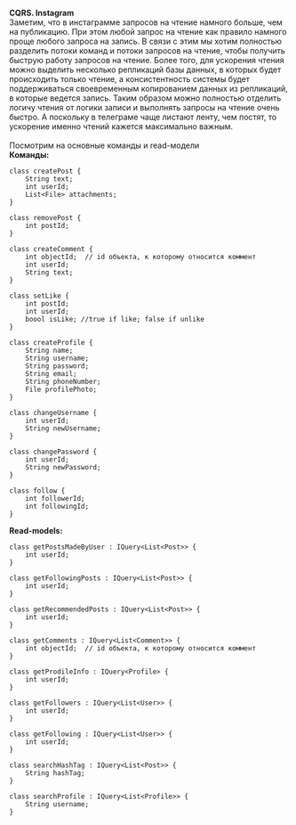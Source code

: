 **CQRS. Instagram** \
Заметим, что в инстаграмме запросов на чтение намного больше, чем на публикацию. При этом любой запрос на чтение как правило намного проще любого запроса на запись. В связи с этим мы хотим полностью разделить потоки команд и потоки запросов на чтение, чтобы получить быструю работу запросов на чтение. Более  того, для ускорения чтения можно выделить несколько репликаций базы данных, в которых будет происходить только чтение, а консистентность системы будет поддерживаться своевременным копированием данных из репликаций, в которые ведется запись. Таким образом можно полностью отделить логичу чтения от логики записи и выполнять запросы на чтение очень быстро. А поскольку в телеграме чаще листают ленту, чем постят, то ускорение именно чтений кажется максимально важным. \
\
Посмотрим на основные команды и read-модели \
**Команды:**
```
class createPost {
    String text;
    int userId;
    List<File> attachments;
}
```
```
class removePost {
    int postId;
}
``` 
```
class createComment {
    int objectId;  // id объекта, к которому относится коммент
    int userId;
    String text;
}
```
```
class setLike {
    int postId;
    int userId;
    boool isLike; //true if like; false if unlike
}
```
```
class createProfile {
    String name;
    String username;
    String password;
    String email;
    String phoneNumber;
    File profilePhoto;
}
```
```
class changeUsername {
    int userId;
    String newUsername;
}
```
```
class changePassword {
    int userId;
    String newPassword;
}
```
```
class follow {
    int followerId;
    int followingId;
}
```
**Read-models:**
```
class getPostsMadeByUser : IQuery<List<Post>> {
    int userId;
}
```
```
class getFollowingPosts : IQuery<List<Post>> {
    int userId;
}
``` 
```
class getRecommendedPosts : IQuery<List<Post>> {
    int userId;
}
``` 
```
class getComments : IQuery<List<Comment>> {
    int objectId;  // id объекта, к которому относится коммент
}
```
```
class getProdileInfo : IQuery<Profile> {
    int userId;
}
```
```
class getFollowers : IQuery<List<User>> {
    int userId;
}
```
```
class getFollowing : IQuery<List<User>> {
    int userId;
}
```
```
class searchHashTag : IQuery<List<Post>> {
    String hashTag;
}
```
```
class searchProfile : IQuery<List<Profile>> {
    String username;
}
```
